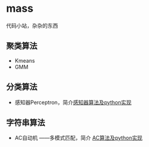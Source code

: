 # mass
代码小站，杂杂的东西

## 聚类算法

- Kmeans
- GMM

## 分类算法

- 感知器Perceptron，简介[感知器算法及python实现](http://superzhang.site/blog/perceptron-and-its-python-implementation/#%E8%AF%84%E8%AE%BA)

## 字符串算法

- AC自动机 ——多模式匹配，简介 [AC算法及python实现](http://superzhang.site/blog/AC-algorithm-and-its-python-implementation/)
